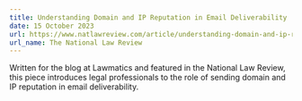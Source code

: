 ```yaml
---
title: Understanding Domain and IP Reputation in Email Deliverability
date: 15 October 2023
url: https://www.natlawreview.com/article/understanding-domain-and-ip-reputation-email-deliverability
url_name: The National Law Review
---
```


Written for the blog at Lawmatics and featured in the National Law Review, this piece introduces legal professionals to the role of sending domain and IP reputation in email deliverability.
